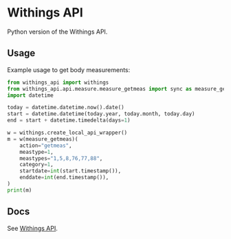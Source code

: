 # Withings API

Python version of the Withings API.

## Usage

Example usage to get body measurements:

```python
from withings_api import withings
from withings_api.api.measure.measure_getmeas import sync as measure_getmeas
import datetime

today = datetime.datetime.now().date()
start = datetime.datetime(today.year, today.month, today.day)
end = start + datetime.timedelta(days=1)

w = withings.create_local_api_wrapper()
m = w(measure_getmeas)(
    action="getmeas",
    meastype=1,
    meastypes="1,5,8,76,77,88",
    category=1,
    startdate=int(start.timestamp()),
    enddate=int(end.timestamp()),
)
print(m)


```

## Docs

See [Withings API](https://developer.withings.com/).
